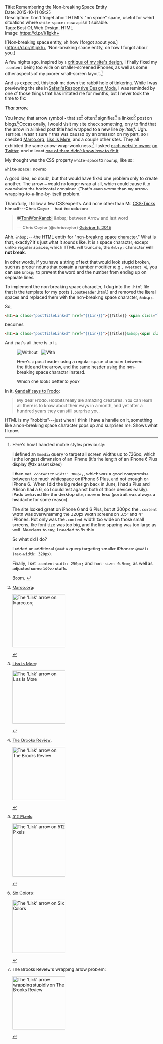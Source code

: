 Title: Remembering the Non-breaking Space Entity  
Date: 2015-10-11 09:25  
Description: Don't forget about HTML's "no space" space, useful for weird situations where `white-space: nowrap` isn't suitable.  
Tags: Best Of, Web Design, HTML  
Image: https://d.pr/i/1igkh+  

![Non-breaking space entity, oh how I forgot about you.](https://d.pr/i/1igkh+ "Non-breaking space entity, oh how I forgot about you.)
<!-- {.screenshot .iphone} -->

A few nights ago, inspired by a [critique of my site's design][1], I finally fixed my `.content` being too wide on smaller-screened iPhones, as well as some other aspects of my poorer small-screen layout.[^1]

And as expected, this took me down the rabbit hole of tinkering. While I was previewing the site in [Safari's Responsive Design Mode][2], I was reminded by one of those things that has irritated me for months, but I never took the time to fix: 

<p><em class="takeHome">That arrow.</em></p>

You know, that arrow symbol `→` that so[^2] often[^3] signifies[^4] a linked[^5] post on blogs.[^6]Occasionally, I would visit my site check something, only to find that the arrow in a linked post title had wrapped to a new line *by itself*. Ugh. Terrible.I wasn't sure if this was caused by an omission on my part, so I checked [Marco.org][3], [Liss is More][4], and a couple other sites. They all exhibited the same arrow-wrap-wonkiness.[^7] I asked [each website owner][5] [on Twitter][6], and at least [one of them didn't know how to fix it][7].

My thought was the CSS property `white-space` to `nowrap`, like so:

```css
white-space: nowrap
```

A good idea, no doubt, but that would have fixed one problem only to create another. The arrow `→` would no longer wrap at all, which could cause it to overwhelm the horizontal container. (That's even worse than my arrow-wrapping-to-a-line-by-itself problem.)

Thankfully, I follow a few CSS experts. And none other than Mr. [CSS-Tricks][8] himself---Chris Coyer---had the solution:

<blockquote lang="en"><p lang="en" dir="ltr"><a href="https://twitter.com/ToniWonKanobi" title="Me on Twitter">@ToniWonKanobi</a> &amp;nbsp; between Arrow and last word</p>&mdash; Chris Coyier (@chriscoyier) <a href="https://twitter.com/chriscoyier/status/651002224525443072" title="Chris Coyier's reply on Twitter">October 5, 2015</a></blockquote>

Ahh. `&nbsp;`---the HTML entity for "[non-breaking space character][9]." What is that, exactly? It's just what it sounds like. It is a space character, except unlike regular spaces, which HTML will truncate, the `&nbsp;` character **will not break**.

In other words, if you have a string of text that would look stupid broken, such as proper nouns that contain a number modifier (e.g., `Tweetbot 4`), you can use `&nbsp;` to prevent the word and the number from ending up on separate lines.

To implement the non-breaking space character, I dug into the `.html` file that is the template for my posts (`.postHeader.html`) and removed the literal spaces and replaced them with the non-breaking space character, `&nbsp;`.

So,

```html
<h2><a class="postTitleLinked" href="{{Link}}">{{Title}} <span class="linkArrow">&#10142;</span></a></h2>
```

becomes

```html
<h2><a class="postTitleLinked" href="{{Link}}">{{Title}}&nbsp;<span class="linkArrow">&#10142;</span></a></h2>
```

And that's all there is to it.

<figure>
	<img class="screenshot inlineTwo" src="https://d.pr/i/1igkh+" alt="Without &nbsp;" title="Without &nbsp;">
	<img class="screenshot inlineTwo" src="https://d.pr/i/163ur+" alt="With &nbsp;" title="With &nbsp;">
	<figcaption><p>Here's a post header using a regular space character between the title and the arrow, and the same header using the non-breaking space character instead.</p>
<p>Which one looks better to you?</p>
	</figcaption>
</figure>

In it, [Gandalf says to Frodo][13]:

> My dear Frodo. Hobbits really are amazing creatures. You can learn all there is to know about their ways in a month, and yet after a hundred years they can still surprise you.

HTML is my "hobbits"---just when I think I have a handle on it, something like a non-breaking space character pops up and surprises me. Shows what I know.

[^1]: Here's how I handled mobile styles previously:
	<p>I defined an <code>@media</code> query to target all screen widths up to 736px, which is the longest dimension of an iPhone (it's the length of an iPhone 6 Plus display @3x asset sizes)</p>
	<p>I then set <code>.content</code> to <code>width: 300px;</code>, which was a good compromise between too much whitespace on iPhone 6 Plus, and not enough on iPhone 6. (When I did the big redesign back in June, I had a Plus and Allison had a 6, so I could test against both of those devices easily). iPads behaved like the desktop site, more or less (portrait was always a headache for some reason).</p>
	<p>The site looked great on iPhone 6 and 6 Plus, but at 300px, the <code>.content</code> width was overwhelming the 320px width screens on 3.5" and 4" iPhones. Not only was the <code>.content</code> width too wide on those small screens, the font size was too big, and the line spacing was too large as well. Needless to say, I needed to fix this.</p>
	<p>So what did I do?</p>
	<p>I added an additional <code>@media</code> query targeting smaller iPhones: <code>@media (max-width: 320px)</code>.</p>
	<p>Finally, I set <code>.content</code> <code>width: 250px;</code> and <code>font-size: 0.9em;</code>, as well as adjusted some <code>100vw</code> stuffs.</p>
	<p style="display: inline">Boom.</p>
[^2]: [Marco.org][a]:
	<p><img class="screenshot" src="https://d.pr/i/134ms+" alt="The 'Link' arrow  on Marco.org" title="The 'Link' arrow  on Marco.org" style="width: 175px;"></p>
[^3]: [Liss is More][b]:
	<p><img class="screenshot" src="https://d.pr/i/18VCM+" alt="The 'Link' arrow  on Liss Is More" title="The 'Link' arrow  on Liss Is More" style="width: 175px;"></p>
[^4]: [The Brooks Review][c]:
	<p><img class="screenshot" src="https://d.pr/i/iFQM+" alt="The 'Link' arrow  on The Brooks Review" title="The 'Link' arrow  on The Brooks Review" style="width: 175px"></p>
[^5]: [512 Pixels][d]:
	<p><img class="screenshot" src="https://d.pr/i/16hmF+" alt="The 'Link' arrow on 512 Pixels" title="The 'Link' arrow on 512 Pixels" style="width: 175px"></p>
[^6]: [Six Colors][e]:
	<p><img class="screenshot" src="https://d.pr/i/1a2ML+" alt="The 'Link' arrow  on Six Colors" title="The 'Link' arrow  on Six Colors" style="width: 175px;"></p>
[^7]: The Brooks Review's wrapping arrow problem:
	<p><img class="screenshot" src="https://d.pr/i/150Nv+" alt="The 'Link' arrow  wrapping stupidly on The Brooks Review" title="The 'Link' arrow  wrapping stupidly on The Brooks Review" style="width: 175px"></p>

[a]: http://marco.org "Marco Arment's blog, Marco.org"
[b]: http://caseyliss.com "Casey Liss's blog, Liss Is More"
[c]: http://brooksreview.net "Ben Brooks's blog, The Brooks Review"
[d]: http://512pixels.net "Stephen Hackett's blog, 512 Pixels"
[e]: http://sixcolors.com "Jason Snell's website, Six Colors"

[1]: https://twitter.com/MTello1984/status/650875060069249024 "A critique of my site's design"
[2]: https://d.pr/i/197dP+ "Safari Responsive Design Mode"
[3]: http://marco.org "Marco Arment's blog, Marco.org"
[4]: http://www.caseyliss.com "Casey Liss's Blog, Liss Is More"
[5]: https://twitter.com/ToniWonKanobi/status/650916959379320832 "Asking Marco Arment about the link arrows"
[6]: https://twitter.com/ToniWonKanobi/status/650917173292986368 "Asking Casey Liss about the link arrows"
[7]: https://twitter.com/caseyliss/status/650980852348887040 "Casey Liss replying"
[8]: https://css-tricks.com "CSS-Tricks, a great resource for CSS"
[9]: https://en.wikipedia.org/wiki/Non-breaking_space "Wikipedia: The Non-breaking Space Entity"
[10]: https://en.wikipedia.org/wiki/Gandalf "Wikipedia: Gandalf"
[11]: https://en.wikipedia.org/wiki/Frodo_Baggins "Wikipedia: Frodo Baggins"
[12]: https://en.wikipedia.org/wiki/The_Fellowship_of_the_Ring "Wikipedia: The Fellowship of the Ring"
[13]: http://www.imdb.com/title/tt0120737/quotes?item=qt0445987 "The Lord of the Rings: The Fellowship of the Ring quote"